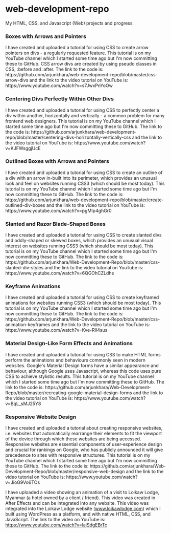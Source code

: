 # web-development-repo
My HTML, CSS, and Javascript (Web) projects and progress

<h3>Boxes with Arrows and Pointers</h3>
I have created and uploaded a tutorial for using CSS to create arrow pointers on divs - a regularly requested feature. This tutorial is on my YouTube channel which I started some time ago but I'm now committing these to GitHub. CSS arrow divs are created by using pseudo classes in CSS, :before and :after. The link to the code is: https://github.com/arjunkhara/web-development-repo/blob/master/css-arrow-divs and the link to the video tutorial on YouTube is: https://www.youtube.com/watch?v=s7JwxPnYoOw

<h3>Centering Divs Perfectly Within Other Divs</h3>
I have created and uploaded a tutorial for using CSS to perfectly center a div within another, horizontally and vertically - a common problem for many frontend web designers. This tutorial is on my YouTube channel which I started some time ago but I'm now committing these to GitHub. The link to the code is: https://github.com/arjunkhara/web-development-repo/blob/master/centering-divs-horizontally-vertically-css and the link to the video tutorial on YouTube is: https://www.youtube.com/watch?v=KJFWsggjUcE

<h3>Outlined Boxes with Arrows and Pointers</h3>
I have created and uploaded a tutorial for using CSS to create an outline of a div with an arrow in-built into its perimeter, which provides an unusual look and feel on websites running CSS3 (which should be most today). This tutorial is on my YouTube channel which I started some time ago but I'm now committing these to GitHub. The link to the code is: https://github.com/arjunkhara/web-development-repo/blob/master/create-outlined-div-boxes and the link to the video tutorial on YouTube is: https://www.youtube.com/watch?v=pgMIp4ghGr0

<h3>Slanted and Razor Blade-Shaped Boxes</h3>
I have created and uploaded a tutorial for using CSS to create slanted divs and oddly-shaped or skewed boxes, which provides an unusual visual interest on websites running CSS3 (which should be most today). This tutorial is on my YouTube channel which I started some time ago but I'm now committing these to GitHub. The link to the code is: https://github.com/arjunkhara/Web-Development-Repo/blob/master/css-slanted-div-styles and the link to the video tutorial on YouTube is: https://www.youtube.com/watch?v=6QGOhCZLdhs

<h3>Keyframe Animations</h3>
I have created and uploaded a tutorial for using CSS to create keyframed animations for websites running CSS3 (which should be most today). This tutorial is on my YouTube channel which I started some time ago but I'm now committing these to GitHub. The link to the code is: https://github.com/arjunkhara/Web-Development-Repo/blob/master/css-animation-keyframes and the link to the video tutorial on YouTube is: https://www.youtube.com/watch?v=Kve-RIl4sus

<h3>Material Design-Like Form Effects and Animations</h3>
I have created and uploaded a tutorial for using CSS to make HTML forms perform the animations and behaviours commonly seen in modern websites. Google's Material Design forms have a similar appearance and behaviour, although Google uses Javascript, whereas this code uses pure CSS to achieve stylistic results. This tutorial is on my YouTube channel which I started some time ago but I'm now committing these to GitHub. The link to the code is: https://github.com/arjunkhara/Web-Development-Repo/blob/master/recreating-google-material-design-forms and the link to the video tutorial on YouTube is: https://www.youtube.com/watch?v=BqL_sMJ25Y8

<h3>Responsive Website Design</h3>
I have created and uploaded a tutorial about creating responsive websites, i.e. websites that automatically rearrange their elements to fit the viewport of the device through which these websites are being accessed. Responsive websites are essential components of user-experience design and crucial for rankings on Google, who has publicly announced it will give precedence to sites with responsive structures. This tutorial is on my YouTube channel which I started some time ago but I'm now committing these to GitHub. The link to the code is: https://github.com/arjunkhara/Web-Development-Repo/blob/master/responsive-web-design and the link to the video tutorial on YouTube is: https://www.youtube.com/watch?v=JioG9Vo6TOs

I have uploaded a video showing an animation of a visit to Loikaw Lodge, Myanmar (a hotel owned by a client / friend). This video was created in After Effects and can be integrated into any website. This video was integrated into the Loikaw Lodge website (www.loikawlodge.com) which I built using WordPress as a platform, and with native HTML, CSS, and JavaScript. The link to the video on YouTube is: https://www.youtube.com/watch?v=lajSdgEBrTc

